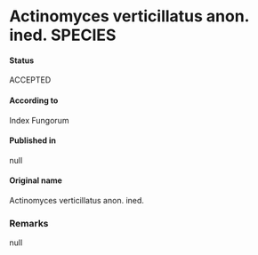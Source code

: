 # Actinomyces verticillatus anon. ined. SPECIES

#### Status
ACCEPTED

#### According to
Index Fungorum

#### Published in
null

#### Original name
Actinomyces verticillatus anon. ined.

### Remarks
null